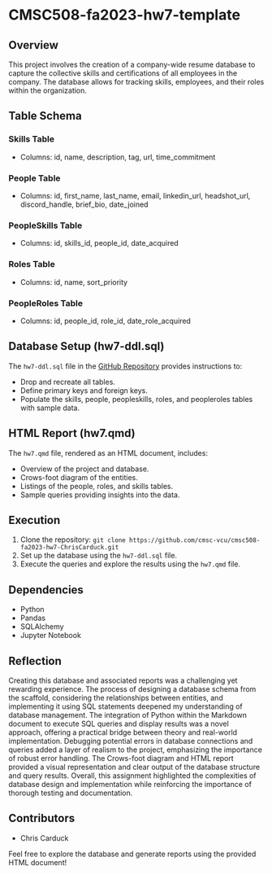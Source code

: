 # CMSC508-fa2023-hw7-template

## Overview

This project involves the creation of a company-wide resume database to capture the collective skills and certifications of all employees in the company. The database allows for tracking skills, employees, and their roles within the organization.

## Table Schema

### Skills Table
- Columns: id, name, description, tag, url, time_commitment

### People Table
- Columns: id, first_name, last_name, email, linkedin_url, headshot_url, discord_handle, brief_bio, date_joined

### PeopleSkills Table
- Columns: id, skills_id, people_id, date_acquired

### Roles Table
- Columns: id, name, sort_priority

### PeopleRoles Table
- Columns: id, people_id, role_id, date_role_acquired

## Database Setup (hw7-ddl.sql)

The `hw7-ddl.sql` file in the [GitHub Repository](https://github.com/cmsc-vcu/cmsc508-fa2023-hw7-ChrisCarduck.git) provides instructions to:
- Drop and recreate all tables.
- Define primary keys and foreign keys.
- Populate the skills, people, peopleskills, roles, and peopleroles tables with sample data.

## HTML Report (hw7.qmd)

The `hw7.qmd` file, rendered as an HTML document, includes:
- Overview of the project and database.
- Crows-foot diagram of the entities.
- Listings of the people, roles, and skills tables.
- Sample queries providing insights into the data.

## Execution

1. Clone the repository: `git clone https://github.com/cmsc-vcu/cmsc508-fa2023-hw7-ChrisCarduck.git`
2. Set up the database using the `hw7-ddl.sql` file.
3. Execute the queries and explore the results using the `hw7.qmd` file.

## Dependencies

- Python
- Pandas
- SQLAlchemy
- Jupyter Notebook

## Reflection

Creating this database and associated reports was a challenging yet rewarding experience. The process of designing a database schema from the scaffold, considering the relationships between entities, and implementing it using SQL statements deepened my understanding of database management. The integration of Python within the Markdown document to execute SQL queries and display results was a novel approach, offering a practical bridge between theory and real-world implementation. Debugging potential errors in database connections and queries added a layer of realism to the project, emphasizing the importance of robust error handling. The Crows-foot diagram and HTML report provided a visual representation and clear output of the database structure and query results. Overall, this assignment highlighted the complexities of database design and implementation while reinforcing the importance of thorough testing and documentation.

## Contributors

- Chris Carduck

Feel free to explore the database and generate reports using the provided HTML document!

